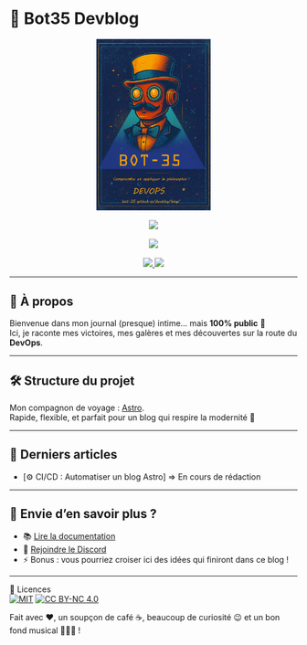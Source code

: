 # 🤖 Bot35 Devblog

<p align="center">
    <img src="public/assets/images/profil/bot-35-profil.png" width="200">
</p>

<p align="center">
  <a href="https://bot-35.github.io/devblog/"><img src="https://img.shields.io/badge/Visiter%20le%20site-000000?style=for-the-badge&logo=astro&logoColor=white"></a>
</p>
<p align="center">
  <img src="https://img.shields.io/github/actions/workflow/status/bot-35/devblog/deploy.yml?style=for-the-badge&label=Build">
</p>
<p align="center">
  <!-- Badge licence MIT -->
  <a href="LICENSE">
    <img src="https://img.shields.io/github/license/bot-35/devblog?style=for-the-badge">
  </a>
  <!-- Badge licence contenu -->
  <a href="LICENSE-content">
    <img src="https://img.shields.io/badge/Licence%20contenu-CC%20BY--NC%204.0-blue?style=for-the-badge">
  </a>
</p>

---

## 📖 À propos

Bienvenue dans mon journal (presque) intime… mais **100% public** 🤖  
Ici, je raconte mes victoires, mes galères et mes découvertes sur la route du **DevOps**.

---

## 🛠 Structure du projet

Mon compagnon de voyage : [Astro](https://astro.build).  
Rapide, flexible, et parfait pour un blog qui respire la modernité 🚀

---

## 📰 Derniers articles
- [⚙️ CI/CD : Automatiser un blog Astro] => En cours de rédaction
---

## 👀 Envie d’en savoir plus ?
- 📚 [Lire la documentation](https://docs.astro.build)
- 💬 [Rejoindre le Discord](https://astro.build/chat)
- ⚡ Bonus : vous pourriez croiser ici des idées qui finiront dans ce blog !

---

📜 Licences  
[![MIT](https://img.shields.io/github/license/bot-35/devblog?style=for-the-badge)](LICENSE)
[![CC BY-NC 4.0](https://img.shields.io/badge/Licence%20contenu-CC%20BY--NC%204.0-blue?style=for-the-badge)](LICENSE-content)

Fait avec ❤️, un soupçon de café ☕, beaucoup de curiosité 😉 et un bon fond musical 👨🏼‍🎤 !